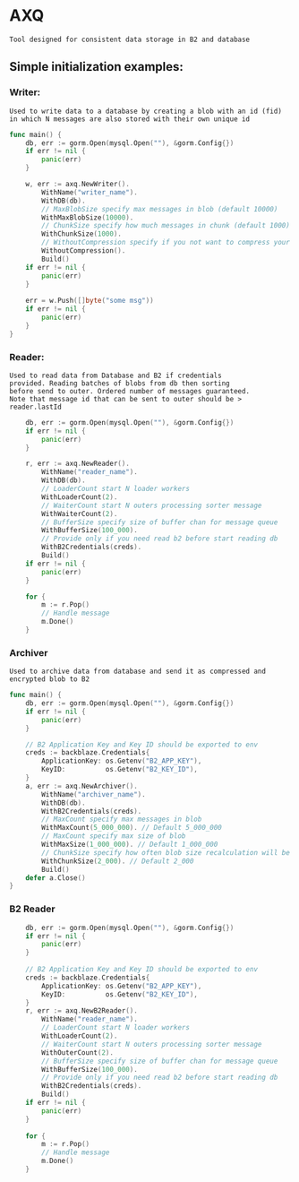 # AXQ

    Tool designed for consistent data storage in B2 and database

## Simple initialization examples:

### Writer:</br>
    Used to write data to a database by creating a blob with an id (fid)
    in which N messages are also stored with their own unique id 
```go
func main() {
    db, err := gorm.Open(mysql.Open(""), &gorm.Config{})
    if err != nil {
        panic(err)
    }

    w, err := axq.NewWriter().
        WithName("writer_name").
        WithDB(db).
        // MaxBlobSize specify max messages in blob (default 10000)
        WithMaxBlobSize(10000).
        // ChunkSize specify how much messages in chunk (default 1000)
        WithChunkSize(1000). 
        // WithoutCompression specify if you not want to compress your
        WithoutCompression().
        Build()
    if err != nil {
        panic(err)
    }
	
    err = w.Push([]byte("some msg"))
    if err != nil {
        panic(err)
    }	
}
```

### Reader: </br>
    Used to read data from Database and B2 if credentials 
    provided. Reading batches of blobs from db then sorting 
    before send to outer. Ordered number of messages guaranteed.
    Note that message id that can be sent to outer should be > reader.lastId
```go
	db, err := gorm.Open(mysql.Open(""), &gorm.Config{})
	if err != nil {
		panic(err)
	}

    r, err := axq.NewReader().
        WithName("reader_name").
        WithDB(db).
        // LoaderCount start N loader workers
        WithLoaderCount(2).
        // WaiterCount start N outers processing sorter message
        WithWaiterCount(2).
        // BufferSize specify size of buffer chan for message queue
        WithBufferSize(100_000).
        // Provide only if you need read b2 before start reading db
        WithB2Credentials(creds).
        Build()
    if err != nil {
        panic(err)
    }

	for {
		m := r.Pop()
		// Handle message
		m.Done()
	}
```

### Archiver
    Used to archive data from database and send it as compressed and
    encrypted blob to B2
```go
func main() {
	db, err := gorm.Open(mysql.Open(""), &gorm.Config{})
	if err != nil {
		panic(err)
	}

	// B2 Application Key and Key ID should be exported to env
	creds := backblaze.Credentials{
		ApplicationKey: os.Getenv("B2_APP_KEY"),
		KeyID:          os.Getenv("B2_KEY_ID"),
	}
	a, err := axq.NewArchiver().
		WithName("archiver_name").
		WithDB(db).
		WithB2Credentials(creds).
		// MaxCount specify max messages in blob
		WithMaxCount(5_000_000). // Default 5_000_000
		// MaxCount specify max size of blob
		WithMaxSize(1_000_000). // Default 1_000_000
		// ChunkSize specify how often blob size recalculation will be made
		WithChunkSize(2_000). // Default 2_000
		Build()
	defer a.Close()
}
```

### B2 Reader
```go
    db, err := gorm.Open(mysql.Open(""), &gorm.Config{})
    if err != nil {
        panic(err)
    }
    
    // B2 Application Key and Key ID should be exported to env
    creds := backblaze.Credentials{
        ApplicationKey: os.Getenv("B2_APP_KEY"),
        KeyID:          os.Getenv("B2_KEY_ID"),
    }
    r, err := axq.NewB2Reader().
        WithName("reader_name").
        // LoaderCount start N loader workers
        WithLoaderCount(2).
        // WaiterCount start N outers processing sorter message
        WithOuterCount(2).
        // BufferSize specify size of buffer chan for message queue
        WithBufferSize(100_000).
        // Provide only if you need read b2 before start reading db
        WithB2Credentials(creds).
        Build()
    if err != nil {
        panic(err)
    }
    
    for {
        m := r.Pop()
        // Handle message
        m.Done()
    }
```

